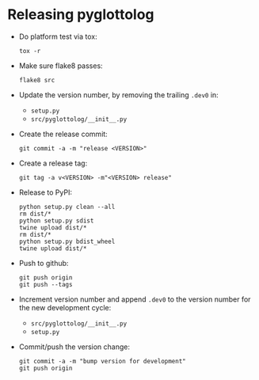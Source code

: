 
Releasing pyglottolog
=====================

- Do platform test via tox:
  ```shell
  tox -r
  ```

- Make sure flake8 passes:
  ```shell
  flake8 src
  ```

- Update the version number, by removing the trailing `.dev0` in:
  - `setup.py`
  - `src/pyglottolog/__init__.py`

- Create the release commit:
  ```shell
  git commit -a -m "release <VERSION>"
  ```

- Create a release tag:
  ```shell
  git tag -a v<VERSION> -m"<VERSION> release"
  ```

- Release to PyPI:
  ```shell
  python setup.py clean --all
  rm dist/*
  python setup.py sdist
  twine upload dist/*
  rm dist/*
  python setup.py bdist_wheel
  twine upload dist/*
  ```

- Push to github:
  ```shell
  git push origin
  git push --tags
  ```

- Increment version number and append `.dev0` to the version number for the new development cycle:
  - `src/pyglottolog/__init__.py`
  - `setup.py`

- Commit/push the version change:
  ```shell
  git commit -a -m "bump version for development"
  git push origin
  ```
